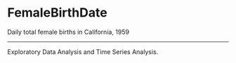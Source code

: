 # FemaleBirthDate
Daily total female births in California, 1959
<hr>

Exploratory Data Analysis and Time Series Analysis.
